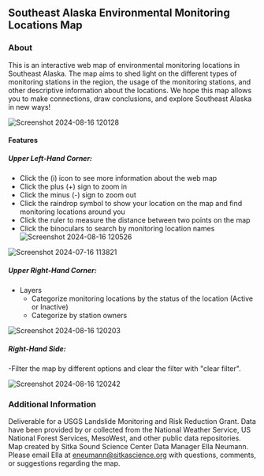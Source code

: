 ## Southeast Alaska Environmental Monitoring Locations Map

### About
This is an interactive web map of environmental monitoring locations in Southeast Alaska. The map aims to shed light on the different types of monitoring stations in the region, the usage of the monitoring stations, and other descriptive information about the locations. We hope this map allows you to make connections, draw conclusions, and explore Southeast Alaska in new ways! 

![Screenshot 2024-08-16 120128](https://github.com/user-attachments/assets/626628af-8695-4784-a241-ce5f33d11417)

#### Features
##### Upper Left-Hand Corner: 
- Click the (i) icon to see more information about the web map
- Click the plus (+) sign to zoom in
- Click the minus (-) sign to zoom out
- Click the raindrop symbol to show your location on the map and find monitoring locations around you
- Click the ruler to measure the distance between two points on the map
- Click the binoculars to search by monitoring location names
![Screenshot 2024-08-16 120526](https://github.com/user-attachments/assets/cdff689a-a780-40f5-b3e0-f5592cd6ff3e)

![Screenshot 2024-07-16 113821](https://github.com/user-attachments/assets/e30fc4f9-23ab-42ff-8a9e-fff353a96230)

##### Upper Right-Hand Corner:
- Layers
  - Categorize monitoring locations by the status of the location (Active or Inactive)
  - Categorize by station owners
    
![Screenshot 2024-08-16 120203](https://github.com/user-attachments/assets/c06eb2bf-a651-4a3f-8e2f-ec3d227a6e89)

##### Right-Hand Side:
-Filter the map by different options and clear the filter with "clear filter".

![Screenshot 2024-08-16 120242](https://github.com/user-attachments/assets/2ac2209a-6044-44fd-bac3-391c0d34c65c)

### Additional Information
Deliverable for a USGS Landslide Monitoring and Risk Reduction Grant. Data have been provided by or collected from the National Weather Service, US National Forest Services, MesoWest, and other public data repositories. Map created by Sitka Sound Science Center Data Manager Ella Neumann. Please email Ella at eneumann@sitkascience.org with questions, comments, or suggestions regarding the map. 
